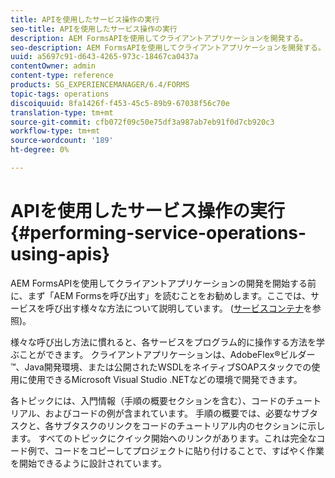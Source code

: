 ```yaml
---
title: APIを使用したサービス操作の実行
seo-title: APIを使用したサービス操作の実行
description: AEM FormsAPIを使用してクライアントアプリケーションを開発する。
seo-description: AEM FormsAPIを使用してクライアントアプリケーションを開発する。
uuid: a5697c91-d643-4265-973c-18467ca0437a
contentOwner: admin
content-type: reference
products: SG_EXPERIENCEMANAGER/6.4/FORMS
topic-tags: operations
discoiquuid: 8fa1426f-f453-45c5-89b9-67038f56c70e
translation-type: tm+mt
source-git-commit: cfb072f09c50e75df3a987ab7eb91f0d7cb920c3
workflow-type: tm+mt
source-wordcount: '189'
ht-degree: 0%

---
```



# APIを使用したサービス操作の実行{#performing-service-operations-using-apis}

AEM FormsAPIを使用してクライアントアプリケーションの開発を開始する前に、まず「AEM Formsを呼び出す」を読むことをお勧めします。ここでは、サービスを呼び出す様々な方法について説明しています。 ([サービスコンテナ](/help/forms/developing/service-container.md#service-container)を参照)。

様々な呼び出し方法に慣れると、各サービスをプログラム的に操作する方法を学ぶことができます。 クライアントアプリケーションは、AdobeFlex®ビルダー™、Java開発環境、または公開されたWSDLをネイティブSOAPスタックでの使用に使用できるMicrosoft Visual Studio .NETなどの環境で開発できます。

各トピックには、入門情報（手順の概要セクションを含む）、コードのチュートリアル、およびコードの例が含まれています。 手順の概要では、必要なサブタスクと、各サブタスクのリンクをコードのチュートリアル内のセクションに示します。 すべてのトピックにクイック開始へのリンクがあります。これは完全なコード例で、コードをコピーしてプロジェクトに貼り付けることで、すばやく作業を開始できるように設計されています。
